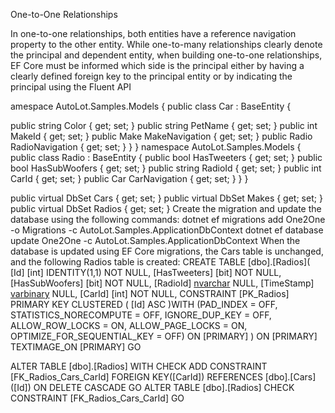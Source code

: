 One-to-One Relationships

In one-to-one relationships, both entities have a reference navigation property to the other entity. While
one-to-many relationships clearly denote the principal and dependent entity, when building one-to-one
relationships, EF Core must be informed which side is the principal either by having a clearly defined foreign
key to the principal entity or by indicating the principal using the Fluent API

amespace AutoLot.Samples.Models
{
public class Car : BaseEntity
{


public string Color { get; set; }
public string PetName { get; set; }
public int MakeId { get; set; }
public Make MakeNavigation { get; set; }
public Radio RadioNavigation { get; set; }
}
}
namespace AutoLot.Samples.Models
{
public class Radio : BaseEntity
{
public bool HasTweeters { get; set; }
public bool HasSubWoofers { get; set; }
public string RadioId { get; set; }
public int CarId { get; set; }
public Car CarNavigation { get; set; }
}
}

public virtual DbSet<Car> Cars { get; set; }
public virtual DbSet<Make> Makes { get; set; }
public virtual DbSet<Radio> Radios { get; set; }
Create the migration and update the database using the following commands:
dotnet ef migrations add One2One -o Migrations -c AutoLot.Samples.ApplicationDbContext
dotnet ef database update One2One -c AutoLot.Samples.ApplicationDbContext
When the database is updated using EF Core migrations, the Cars table is unchanged, and the following
Radios table is created:
CREATE TABLE [dbo].[Radios](
[Id] [int] IDENTITY(1,1) NOT NULL,
[HasTweeters] [bit] NOT NULL,
[HasSubWoofers] [bit] NOT NULL,
[RadioId] [nvarchar](max) NULL,
[TimeStamp] [varbinary](max) NULL,
[CarId] [int] NOT NULL,
CONSTRAINT [PK_Radios] PRIMARY KEY CLUSTERED
(
[Id] ASC
)WITH (PAD_INDEX = OFF, STATISTICS_NORECOMPUTE = OFF, IGNORE_DUP_KEY = OFF, ALLOW_ROW_LOCKS
= ON, ALLOW_PAGE_LOCKS = ON, OPTIMIZE_FOR_SEQUENTIAL_KEY = OFF) ON [PRIMARY]
) ON [PRIMARY] TEXTIMAGE_ON [PRIMARY]
GO


ALTER TABLE [dbo].[Radios] WITH CHECK ADD CONSTRAINT [FK_Radios_Cars_CarId] FOREIGN
KEY([CarId])
REFERENCES [dbo].[Cars] ([Id])
ON DELETE CASCADE
GO
ALTER TABLE [dbo].[Radios] CHECK CONSTRAINT [FK_Radios_Cars_CarId]
GO


